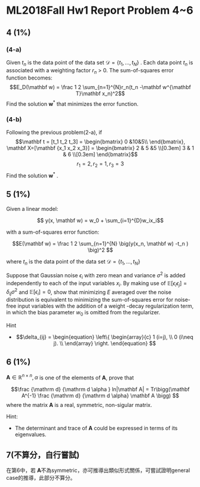 # ML2018Fall Hw1 Report Problem 4~6

## 4 (1%)
### (4-a)
Given $t_n$ is the data point of the data set $\mathcal D=\{t_1, ...,t_N \}$ . Each data point $t_n$ is associated with a weighting factor $r_n$ > 0.
The sum-of-squares error function becomes:
$$E_D(\mathbf w) = \frac 1 2 \sum_{n=1}^{N}r_n(t_n -\mathbf w^{\mathbf T}\mathbf x_n)^2$$
Find the solution $\mathbf w^{*}$ that minimizes the error function.

### (4-b)
Following the previous problem(2-a), if
$$\mathbf t = [t_1 t_2 t_3] = \begin{bmatrix}
       0  &10&5\\ 
     \end{bmatrix},
     \mathbf X=[\mathbf {x_1 x_2 x_3}] = \begin{bmatrix}
       2 & 5 &5          \\[0.3em]
       3 & 1 & 6         \\[0.3em]
     \end{bmatrix}$$
     $$r_1 = 2, r_2 = 1, r_3 = 3$$
Find the solution $\mathbf w^{*}$ .

## 5 (1%)
Given a linear model:

$$ y(x, \mathbf w) = w_0 + \sum_{i=1}^{D}w_ix_i$$

with a sum-of-squares error function:

$$E(\mathbf w) = \frac 1 2 \sum_{n=1}^{N} \big(y(x_n, \mathbf w) -t_n ) \big)^2 $$

where $t_n$ is the data point of the data set $\mathcal D=\{t_1, ...,t_N \}$

Suppose that Gaussian noise $\epsilon_i$ with zero mean and variance $\sigma^2$ is added independently to each of the input variables $x_i$.
By making use of $\mathbb E[\epsilon_i \epsilon_j] = \delta_{ij} \sigma^2$ and $\mathbb E[\epsilon_i] = 0$, show that minimizing $E$ averaged over the noise distribution is equivalent to minimizing the sum-of-squares error for noise-free input variables with the addition of a weight -decay regularization term, in which the bias parameter $w_0$ is omitted from the regularizer.

Hint
*   $$\delta_{ij} = \begin{equation}
  \left\{
   \begin{array}{c}
   1 (i=j),  \\
   0 (i\neq j).  \\
   \end{array}
  \right.
  \end{equation}
$$

## 6 (1%)
$\mathbf A \in \mathbb R^{n \times n},  \alpha$ is one of the elements of $\mathbf A,$ prove that

$$\frac {\mathrm d} {\mathrm d \alpha } ln|\mathbf A| = Tr\bigg(\mathbf A^{-1} \frac {\mathrm d} {\mathrm d \alpha} \mathbf A \bigg) $$
where the matrix $\mathbf A$ is a real, symmetric, non-sigular matrix.

Hint:
*   The determinant and trace of $\mathbf A$ could be expressed in terms of its eigenvalues.



## 7(不算分，自行嘗試)
在第6中，若 $\mathbf A$不為symmetric，亦可推導出類似形式關係，可嘗試證明general case的推導，此部分不算分。